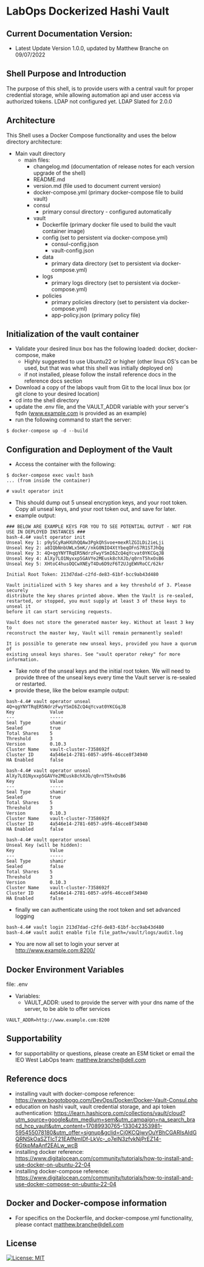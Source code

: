 # LabOps Dockerized Hashi Vault
## Current Documentation Version:
- Latest Update Version 1.0.0, updated by Matthew Branche on 09/07/2022
## Shell Purpose and Introduction
The purpose of this shell, is to provide users with a central vault for proper credential storage, while allowing automation api and user access via authorized tokens. LDAP not configured yet. LDAP Slated for 2.0.0

## Architecture
This Shell uses a Docker Compose functionality and uses the below directory architecture:
- Main vault directory
    - main files:
      - changelog.md (documentation of release notes for each version upgrade of the shell)
      - README.md 
      - version.md (file used to document current version)
      - docker-compose.yml (primary docker-compose file to build vault)
      - consul
        - primary consul directory - configured automatically
      - vault
        - Dockerfile (primary docker file used to build the vault container image)
        - config (set to persistent via docker-compose.yml)
          - consul-config.json
          - vault-config.json
        - data
          - primary data directory (set to persistent via docker-compose.yml)
        - logs
          - primary logs directory (set to persistent via docker-compose.yml)
        - policies
          - primary policies directory (set to persistent via docker-compose.yml)
          - app-policy.json (primary policy file)

## Initialization of the vault container
- Validate your desired linux box has the following loaded: docker, docker-compose, make
  - Highly suggested to use Ubuntu22 or higher (other linux OS's can be used, but that was what this shell was initially deployed on)
  - if not installed, please follow the install reference docs in the reference docs section
- Download a copy of the labops vault from Git to the local linux box (or git clone to your desired location)
- cd into the shell directory
- update the .env file, and the VAULT_ADDR variable with your server's fqdn (www.example.com is provided as an example)
- run the following command to start the server:
```
$ docker-compose up -d --build
```
## Configuration and Deployment of the Vault
- Access the container with the following:
```
$ docker-compose exec vault bash
... (from inside the container)

# vault operator init
```
- This should dump out 5 unseal encryption keys, and your root token. Copy all unseal keys, and your root token out, and save for later.
- example output:
```
### BELOW ARE EXAMPLE KEYS FOR YOU TO SEE POTENTIAL OUTPUT - NOT FOR USE IN DEPLOYED INSTANCES ###
bash-4.4# vault operator init
Unseal Key 1: p9ySCyRaHXUhQQAw3PgkQhSvoe+mexRlZGILDi2ieLji
Unseal Key 2: a8IQbNnbUWLx5mK//nkG0NIO4XtYbeqOFnS7R1STJhQg
Unseal Key 3: 4Q+qgYNYTRqER5NdrzFwyYSmI6ZcQ4qYcvat0YKCGqJB
Unseal Key 4: AlXy7LO1Nyxxp5GAVYe2MEusk8chXJb/q0rnT5hxOsB6
Unseal Key 5: XHtoC4husOQCwXNEyT4Du6D9zF6T2UJgEWVRoCC/62kr

Initial Root Token: 213d7dad-c2fd-de83-61bf-bcc9ab43d480

Vault initialized with 5 key shares and a key threshold of 3. Please securely
distribute the key shares printed above. When the Vault is re-sealed,
restarted, or stopped, you must supply at least 3 of these keys to unseal it
before it can start servicing requests.

Vault does not store the generated master key. Without at least 3 key to
reconstruct the master key, Vault will remain permanently sealed!

It is possible to generate new unseal keys, provided you have a quorum of
existing unseal keys shares. See "vault operator rekey" for more information.
```
- Take note of the unseal keys and the initial root token. We will need to provide three of the unseal keys every time the Vault server is re-sealed or restarted.
- provide these, like the below example output:
```
bash-4.4# vault operator unseal 4Q+qgYNYTRqER5NdrzFwyYSmI6ZcQ4qYcvat0YKCGqJB
Key             Value
---             -----
Seal Type       shamir
Sealed          true
Total Shares    5
Threshold       3
Version         0.10.3
Cluster Name    vault-cluster-7358692f
Cluster ID      4a546e14-2781-6057-a9f6-46cce8f34940
HA Enabled      false

bash-4.4# vault operator unseal AlXy7LO1Nyxxp5GAVYe2MEusk8chXJb/q0rnT5hxOsB6
Key             Value
---             -----
Seal Type       shamir
Sealed          true
Total Shares    5
Threshold       3
Version         0.10.3
Cluster Name    vault-cluster-7358692f
Cluster ID      4a546e14-2781-6057-a9f6-46cce8f34940
HA Enabled      false

bash-4.4# vault operator unseal 
Unseal Key (will be hidden): 
Key             Value
---             -----
Seal Type       shamir
Sealed          false
Total Shares    5
Threshold       3
Version         0.10.3
Cluster Name    vault-cluster-7358692f
Cluster ID      4a546e14-2781-6057-a9f6-46cce8f34940
HA Enabled      false
```
- finally we can authenticate using the root token and set advanced logging
```
bash-4.4# vault login 213d7dad-c2fd-de83-61bf-bcc9ab43d480
bash-4.4# vault audit enable file file_path=/vault/logs/audit.log
```
- You are now all set to login your server at http://www.example.com:8200/

## Docker Environment Variables
file: .env
- Variables:
    - VAULT_ADDR: used to provide the server with your dns name of the server, to be able to offer services
```
VAULT_ADDR=http://www.example.com:8200

```
## Supportability
- for supportability or questions, please create an ESM ticket or email the IEO West LabOps team: matthew.branche@dell.com

## Reference docs
- installing vault with docker-compose reference: https://www.bogotobogo.com/DevOps/Docker/Docker-Vault-Consul.php
- education on hashi vault, vault credential storage, and api token authentication: https://learn.hashicorp.com/collections/vault/cloud?utm_source=google&utm_medium=sem&utm_campaign=na_search_brand_hcp_vault&utm_content=17089930765-133042353981-595455078180&utm_offer=signup&gclid=Cj0KCQjwyOuYBhCGARIsAIdGQRNSkOaSZTIcT21EAfNmIDf-LkVc-_o7elN3zfvkNjPrEZ14-6GtkpMaAnf2EALw_wcB
- installing docker reference: https://www.digitalocean.com/community/tutorials/how-to-install-and-use-docker-on-ubuntu-22-04
- installing docker-compose reference: https://www.digitalocean.com/community/tutorials/how-to-install-and-use-docker-compose-on-ubuntu-22-04

## Docker and Docker-compose information
- For specifics on the Dockerfile, and docker-compose.yml functionality, please contact matthew.branche@dell.com

## License
[![License: MIT](https://img.shields.io/badge/License-MIT-yellow.svg)](https://opensource.org/licenses/MIT)
